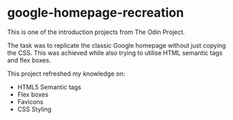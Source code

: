 # google-homepage-recreation

This is one of the introduction projects from The Odin Project.

The task was to replicate the classic Google homepage without just copying the CSS. This was achieved while also trying to utilise HTML semantic tags and flex boxes.

This project refreshed my knowledge on:

* HTML5 Semantic tags
* Flex boxes
* Favicons
* CSS Styling
